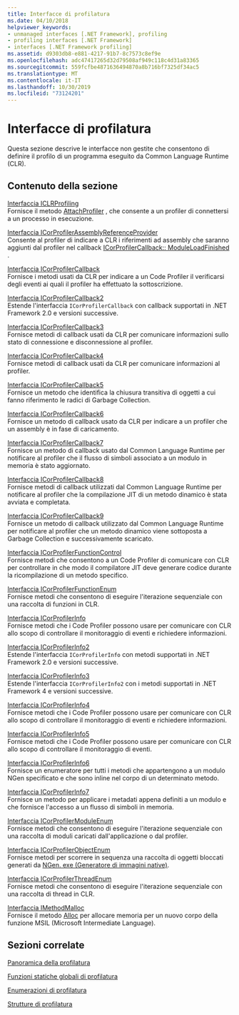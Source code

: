 ```yaml
---
title: Interfacce di profilatura
ms.date: 04/10/2018
helpviewer_keywords:
- unmanaged interfaces [.NET Framework], profiling
- profiling interfaces [.NET Framework]
- interfaces [.NET Framework profiling]
ms.assetid: d9303db8-e881-4217-91b7-8c7573c8ef9e
ms.openlocfilehash: adc47417265d32d79508af949c118c4d31a83365
ms.sourcegitcommit: 559fcfbe4871636494870a8b716bf7325df34ac5
ms.translationtype: MT
ms.contentlocale: it-IT
ms.lasthandoff: 10/30/2019
ms.locfileid: "73124201"
---
```

# <a name="profiling-interfaces"></a>Interfacce di profilatura
Questa sezione descrive le interfacce non gestite che consentono di definire il profilo di un programma eseguito da Common Language Runtime (CLR).  
  
## <a name="in-this-section"></a>Contenuto della sezione  
 [Interfaccia ICLRProfiling](../../../../docs/framework/unmanaged-api/profiling/iclrprofiling-interface.md)  
 Fornisce il metodo [AttachProfiler](../../../../docs/framework/unmanaged-api/profiling/iclrprofiling-attachprofiler-method.md) , che consente a un profiler di connettersi a un processo in esecuzione.  
  
 [Interfaccia ICorProfilerAssemblyReferenceProvider](../../../../docs/framework/unmanaged-api/profiling/icorprofilerassemblyreferenceprovider-interface.md)  
 Consente al profiler di indicare a CLR i riferimenti ad assembly che saranno aggiunti dal profiler nel callback [ICorProfilerCallback:: ModuleLoadFinished](../../../../docs/framework/unmanaged-api/profiling/icorprofilercallback-moduleloadfinished-method.md) .  
  
 [Interfaccia ICorProfilerCallback](../../../../docs/framework/unmanaged-api/profiling/icorprofilercallback-interface.md)  
 Fornisce i metodi usati da CLR per indicare a un Code Profiler il verificarsi degli eventi ai quali il profiler ha effettuato la sottoscrizione.  
  
 [Interfaccia ICorProfilerCallback2](../../../../docs/framework/unmanaged-api/profiling/icorprofilercallback2-interface.md)  
 Estende l'interfaccia `ICorProfilerCallback` con callback supportati in .NET Framework 2.0 e versioni successive.  
  
 [Interfaccia ICorProfilerCallback3](../../../../docs/framework/unmanaged-api/profiling/icorprofilercallback3-interface.md)  
 Fornisce metodi di callback usati da CLR per comunicare informazioni sullo stato di connessione e disconnessione al profiler.  
  
 [Interfaccia ICorProfilerCallback4](../../../../docs/framework/unmanaged-api/profiling/icorprofilercallback4-interface.md)  
 Fornisce metodi di callback usati da CLR per comunicare informazioni al profiler.  
  
 [Interfaccia ICorProfilerCallback5](../../../../docs/framework/unmanaged-api/profiling/icorprofilercallback5-interface.md)  
 Fornisce un metodo che identifica la chiusura transitiva di oggetti a cui fanno riferimento le radici di Garbage Collection.  
  
 [Interfaccia ICorProfilerCallback6](../../../../docs/framework/unmanaged-api/profiling/icorprofilercallback6-interface.md)  
 Fornisce un metodo di callback usato da CLR per indicare a un profiler che un assembly è in fase di caricamento.  
  
 [Interfaccia ICorProfilerCallback7](../../../../docs/framework/unmanaged-api/profiling/icorprofilercallback7-interface.md)  
 Fornisce un metodo di callback usato dal Common Language Runtime per notificare al profiler che il flusso di simboli associato a un modulo in memoria è stato aggiornato.  

[Interfaccia ICorProfilerCallback8](../../../../docs/framework/unmanaged-api/profiling/icorprofilercallback8-interface.md)  
Fornisce metodi di callback utilizzati dal Common Language Runtime per notificare al profiler che la compilazione JIT di un metodo dinamico è stata avviata e completata.

[Interfaccia ICorProfilerCallback9](../../../../docs/framework/unmanaged-api/profiling/icorprofilercallback9-interface.md)  
Fornisce un metodo di callback utilizzato dal Common Language Runtime per notificare al profiler che un metodo dinamico viene sottoposta a Garbage Collection e successivamente scaricato.

 [Interfaccia ICorProfilerFunctionControl](../../../../docs/framework/unmanaged-api/profiling/icorprofilerfunctioncontrol-interface.md)  
 Fornisce metodi che consentono a un Code Profiler di comunicare con CLR per controllare in che modo il compilatore JIT deve generare codice durante la ricompilazione di un metodo specifico.  
  
 [Interfaccia ICorProfilerFunctionEnum](../../../../docs/framework/unmanaged-api/profiling/icorprofilerfunctionenum-interface.md)  
 Fornisce metodi che consentono di eseguire l'iterazione sequenziale con una raccolta di funzioni in CLR.  
  
 [Interfaccia ICorProfilerInfo](../../../../docs/framework/unmanaged-api/profiling/icorprofilerinfo-interface.md)  
 Fornisce metodi che i Code Profiler possono usare per comunicare con CLR allo scopo di controllare il monitoraggio di eventi e richiedere informazioni.  
  
 [Interfaccia ICorProfilerInfo2](../../../../docs/framework/unmanaged-api/profiling/icorprofilerinfo2-interface.md)  
 Estende l'interfaccia `ICorProfilerInfo` con metodi supportati in .NET Framework 2.0 e versioni successive.  
  
 [Interfaccia ICorProfilerInfo3](../../../../docs/framework/unmanaged-api/profiling/icorprofilerinfo3-interface.md)  
 Estende l'interfaccia `ICorProfilerInfo2` con i metodi supportati in .NET Framework 4 e versioni successive.  
  
 [Interfaccia ICorProfilerInfo4](../../../../docs/framework/unmanaged-api/profiling/icorprofilerinfo4-interface.md)  
 Fornisce metodi che i Code Profiler possono usare per comunicare con CLR allo scopo di controllare il monitoraggio di eventi e richiedere informazioni.  
  
 [Interfaccia ICorProfilerInfo5](../../../../docs/framework/unmanaged-api/profiling/icorprofilerinfo5-interface.md)  
 Fornisce metodi che i Code Profiler possono usare per comunicare con CLR allo scopo di controllare il monitoraggio di eventi.  
  
 [Interfaccia ICorProfilerInfo6](../../../../docs/framework/unmanaged-api/profiling/icorprofilerinfo6-interface.md)  
 Fornisce un enumeratore per tutti i metodi che appartengono a un modulo NGen specificato e che sono inline nel corpo di un determinato metodo.  
  
 [Interfaccia ICorProfilerInfo7](../../../../docs/framework/unmanaged-api/profiling/icorprofilerinfo7-interface.md)  
 Fornisce un metodo per applicare i metadati appena definiti a un modulo e che fornisce l'accesso a un flusso di simboli in memoria.  
  
 [Interfaccia ICorProfilerModuleEnum](../../../../docs/framework/unmanaged-api/profiling/icorprofilermoduleenum-interface.md)  
 Fornisce metodi che consentono di eseguire l'iterazione sequenziale con una raccolta di moduli caricati dall'applicazione o dal profiler.  
  
 [Interfaccia ICorProfilerObjectEnum](../../../../docs/framework/unmanaged-api/profiling/icorprofilerobjectenum-interface.md)  
 Fornisce metodi per scorrere in sequenza una raccolta di oggetti bloccati generati da [NGen. exe (Generatore di immagini native)](../../../../docs/framework/tools/ngen-exe-native-image-generator.md).  
  
 [Interfaccia ICorProfilerThreadEnum](../../../../docs/framework/unmanaged-api/profiling/icorprofilerthreadenum-interface.md)  
 Fornisce metodi che consentono di eseguire l'iterazione sequenziale con una raccolta di thread in CLR.  
  
 [Interfaccia IMethodMalloc](../../../../docs/framework/unmanaged-api/profiling/imethodmalloc-interface.md)  
 Fornisce il metodo [Alloc](../../../../docs/framework/unmanaged-api/profiling/imethodmalloc-alloc-method.md) per allocare memoria per un nuovo corpo della funzione MSIL (Microsoft Intermediate Language).  
  
## <a name="related-sections"></a>Sezioni correlate  
 [Panoramica della profilatura](../../../../docs/framework/unmanaged-api/profiling/profiling-overview.md)  
  
 [Funzioni statiche globali di profilatura](../../../../docs/framework/unmanaged-api/profiling/profiling-global-static-functions.md)  
  
 [Enumerazioni di profilatura](../../../../docs/framework/unmanaged-api/profiling/profiling-enumerations.md)  
  
 [Strutture di profilatura](../../../../docs/framework/unmanaged-api/profiling/profiling-structures.md)
